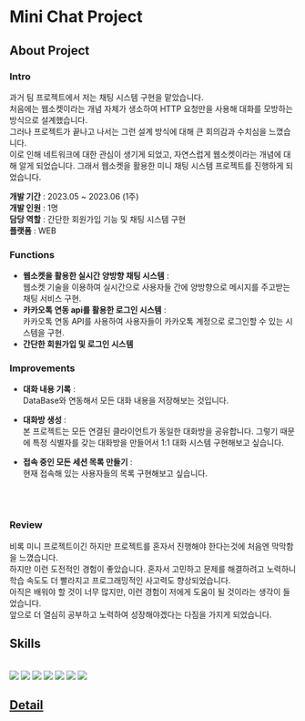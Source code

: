 # Mini Chat Project


## About Project

### Intro
과거 팀 프로젝트에서 저는 채팅 시스템 구현을 맡았습니다. <br>
처음에는 웹소켓이라는 개념 자체가 생소하여 HTTP 요청만을 사용해 대화를 모방하는 방식으로 설계했습니다. <br>
그러나 프로젝트가 끝나고 나서는 그런 설계 방식에 대해 큰 회의감과 수치심을 느꼈습니다. <br>
이로 인해 네트워크에 대한 관심이 생기게 되었고, 자연스럽게 웹소켓이라는 개념에 대해 알게 되었습니다. 그래서 웹소켓을 활용한 미니 채팅 시스템 프로젝트를 진행하게 되었습니다. <br>

**개발 기간** : 2023.05 ~ 2023.06 (1주)
<br>
**개발 인원** : 1명
<br>
**담당 역할** : 간단한 회원가입 기능 및 채팅 시스템 구현
<br>
**플랫폼** : WEB
<br>
### Functions
- **웹소켓을 활용한 실시간 양방향 채팅 시스템** : <br> 웹소켓 기술을 이용하여 실시간으로 사용자들 간에 양방향으로 메시지를 주고받는 채팅 서비스 구현.
- **카카오톡 연동 api를 활용한 로그인 시스템** : <br> 카카오톡 연동 API를 사용하여 사용자들이 카카오톡 계정으로 로그인할 수 있는 시스템을 구현.
- **간단한 회원가입 및 로그인 시스템**

### Improvements

- **대화 내용 기록** : <br>DataBase와 연동해서 모든 대화 내용을 저장해보는 것입니다.

- **대화방 생성** : <br>본 프로젝트는 모든 연결된 클라이언트가 동일한 대화방을 공유합니다. 그렇기 때문에 특정 식별자를 갖는 대화방을 만들어서 1:1 대화 시스템 구현해보고 싶습니다.

- **접속 중인 모든 세션 목록 만들기** : <br>현재 접속해 있는 사용자들의 목록 구현해보고 싶습니다.
<br>
<br>

### Review
비록 미니 프로젝트이긴 하지만 프로젝트를 혼자서 진행해야 한다는것에 처음엔 막막함을 느꼈습니다. <br>
하지만 이런 도전적인 경험이 좋았습니다. 혼자서 고민하고 문제를 해결하려고 노력하니 학습 속도도 더 빨라지고 프로그래밍적인 사고력도 향상되었습니다.  <br>
아직은 배워야 할 것이 너무 많지만, 이런 경험이 저에게 도움이 될 것이라는 생각이 들었습니다.  <br>
앞으로 더 열심히 공부하고 노력하여 성장해야겠다는 다짐을 가지게 되었습니다. <br>

## Skills
<br>
<img src="https://img.shields.io/badge/JAVA-007396?style=for-the-badge&logo=java&logoColor=white">
<img src="https://img.shields.io/badge/Spring-6DB33F?style=for-the-badge&logo=Spring&logoColor=white">
<img src="https://img.shields.io/badge/oracle-F80000?style=for-the-badge&logo=oracle&logoColor=white">
<img src="https://img.shields.io/badge/css-1572B6?style=for-the-badge&logo=css3&logoColor=white">
<img src="https://img.shields.io/badge/bootstrap-7952B3?style=for-the-badge&logo=bootstrap&logoColor=white">
<img src="https://img.shields.io/badge/github-181717?style=for-the-badge&logo=github&logoColor=white">
<img src="https://img.shields.io/badge/apache tomcat-F8DC75?style=for-the-badge&logo=apachetomcat&logoColor=white">

## [Detail](https://www.canva.com/design/DAFjifu-kBc/MQtGo4gVDs3Pr5W1Cyz9Jg/view?utm_content=DAFjifu-kBc&utm_campaign=designshare&utm_medium=link&utm_source=publishsharelink)
